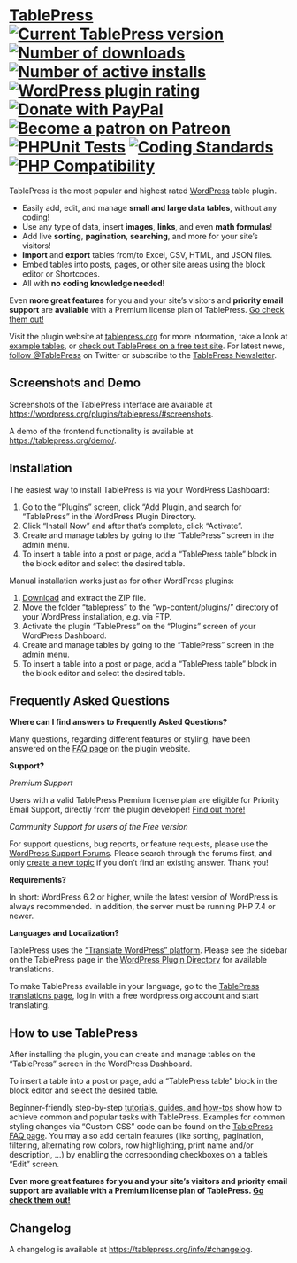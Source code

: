 # [TablePress](https://tablepress.org/) [![Current TablePress version](https://img.shields.io/wordpress/plugin/v/tablepress.svg)](https://wordpress.org/plugins/tablepress/) [![Number of downloads](https://img.shields.io/wordpress/plugin/dt/tablepress.svg)](https://wordpress.org/plugins/tablepress/advanced/) [![Number of active installs](https://img.shields.io/wordpress/plugin/installs/tablepress.svg)](https://wordpress.org/plugins/tablepress/advanced/) [![WordPress plugin rating](https://img.shields.io/wordpress/plugin/r/tablepress.svg)](https://wordpress.org/plugins/tablepress/#reviews) [![Donate with PayPal](https://img.shields.io/badge/PayPal-Donate-yellow.svg)](https://www.paypal.me/TobiasBg) [![Become a patron on Patreon](https://img.shields.io/badge/patreon-Sponsor-ff5441)](https://www.patreon.com/TobiasBg) [![PHPUnit Tests](https://github.com/TablePress/TablePress/actions/workflows/phpunit-tests.yml/badge.svg)](https://github.com/TablePress/TablePress/actions/workflows/phpunit-tests.yml) [![Coding Standards](https://github.com/TablePress/TablePress/actions/workflows/coding-standards.yml/badge.svg)](https://github.com/TablePress/TablePress/actions/workflows/coding-standards.yml) [![PHP Compatibility](https://github.com/TablePress/TablePress/actions/workflows/php-compatibility.yml/badge.svg)](https://github.com/TablePress/TablePress/actions/workflows/php-compatibility.yml)

TablePress is the most popular and highest rated [WordPress](https://wordpress.org/) table plugin.

* Easily add, edit, and manage **small and large data tables**, without any coding!
* Use any type of data, insert **images**, **links**, and even **math formulas**!
* Add live **sorting**, **pagination**, **searching**, and more for your site’s visitors!
* **Import** and **export** tables from/to Excel, CSV, HTML, and JSON files.
* Embed tables into posts, pages, or other site areas using the block editor or Shortcodes.
* All with **no coding knowledge needed**!

Even **more great features** for you and your site’s visitors and **priority email support** are **available** with a Premium license plan of TablePress. [Go check them out!](https://tablepress.org/premium/)

Visit the plugin website at [tablepress.org](https://tablepress.org/) for more information, take a look at [example tables](https://tablepress.org/demo/), or [check out TablePress on a free test site](https://tablepress.org/demo/#try). For latest news, [follow @TablePress](https://twitter.com/TablePress) on Twitter or subscribe to the [TablePress Newsletter](https://tablepress.org/#newsletter).

## Screenshots and Demo

Screenshots of the TablePress interface are available at https://wordpress.org/plugins/tablepress/#screenshots.

A demo of the frontend functionality is available at https://tablepress.org/demo/.

## Installation

The easiest way to install TablePress is via your WordPress Dashboard:

1. Go to the “Plugins” screen, click “Add Plugin, and search for “TablePress” in the WordPress Plugin Directory.
1. Click “Install Now” and after that’s complete, click “Activate”.
1. Create and manage tables by going to the “TablePress” screen in the admin menu.
1. To insert a table into a post or page, add a “TablePress table” block in the block editor and select the desired table.

Manual installation works just as for other WordPress plugins:

1. [Download](https://downloads.wordpress.org/plugin/tablepress.latest-stable.zip) and extract the ZIP file.
1. Move the folder “tablepress” to the “wp-content/plugins/” directory of your WordPress installation, e.g. via FTP.
1. Activate the plugin “TablePress” on the “Plugins” screen of your WordPress Dashboard.
1. Create and manage tables by going to the “TablePress” screen in the admin menu.
1. To insert a table into a post or page, add a “TablePress table” block in the block editor and select the desired table.

## Frequently Asked Questions

**Where can I find answers to Frequently Asked Questions?**

Many questions, regarding different features or styling, have been answered on the [FAQ page](https://tablepress.org/faq/) on the plugin website.

**Support?**

*Premium Support*

Users with a valid TablePress Premium license plan are eligible for Priority Email Support, directly from the plugin developer! [Find out more!](https://tablepress.org/premium/)

*Community Support for users of the Free version*

For support questions, bug reports, or feature requests, please use the [WordPress Support Forums](https://wordpress.org/support/plugin/tablepress/). Please search through the forums first, and only [create a new topic](https://wordpress.org/support/plugin/tablepress/#new-post) if you don’t find an existing answer. Thank you!

**Requirements?**

In short: WordPress 6.2 or higher, while the latest version of WordPress is always recommended. In addition, the server must be running PHP 7.4 or newer.

**Languages and Localization?**

TablePress uses the [“Translate WordPress” platform](https://translate.wordpress.org/). Please see the sidebar on the TablePress page in the [WordPress Plugin Directory](https://wordpress.org/plugins/tablepress/) for available translations.

To make TablePress available in your language, go to the [TablePress translations page](https://translate.wordpress.org/projects/wp-plugins/tablepress/), log in with a free wordpress.org account and start translating.

## How to use TablePress

After installing the plugin, you can create and manage tables on the “TablePress” screen in the WordPress Dashboard.

To insert a table into a post or page, add a “TablePress table” block in the block editor and select the desired table.

Beginner-friendly step-by-step [tutorials, guides, and how-tos](https://tablepress.org/tutorials/) show how to achieve common and popular tasks with TablePress.
Examples for common styling changes via “Custom CSS” code can be found on the [TablePress FAQ page](https://tablepress.org/faq/).
You may also add certain features (like sorting, pagination, filtering, alternating row colors, row highlighting, print name and/or description, ...) by enabling the corresponding checkboxes on a table’s “Edit” screen.

**Even more great features for you and your site’s visitors and priority email support are available with a Premium license plan of TablePress. [Go check them out!](https://tablepress.org/premium/)**

## Changelog

A changelog is available at https://tablepress.org/info/#changelog.
